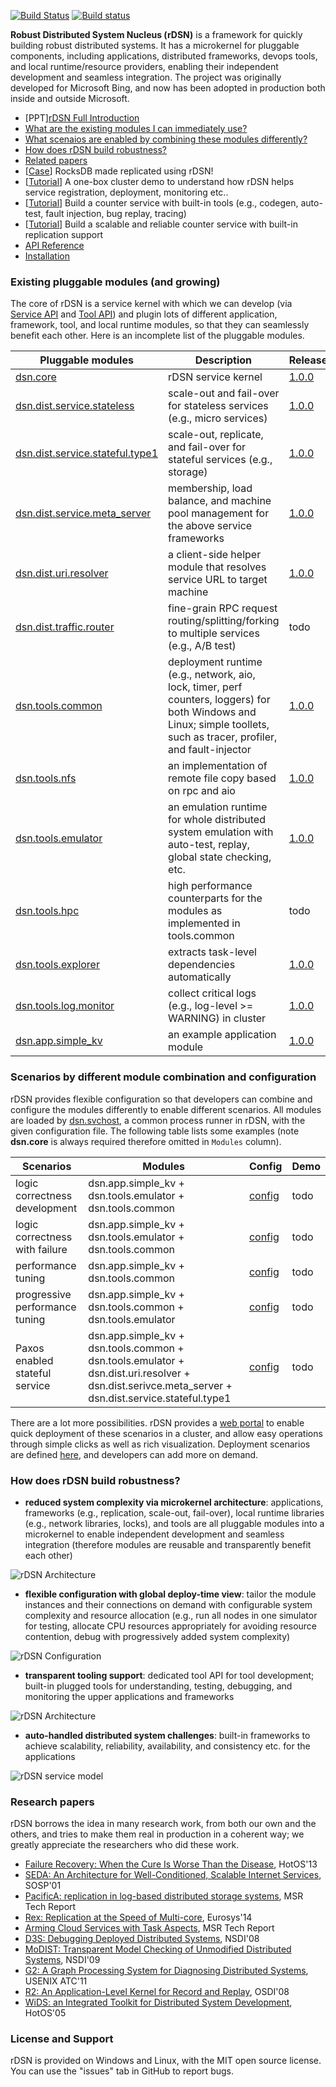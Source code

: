 [![Build Status](https://travis-ci.org/Microsoft/rDSN.svg?branch=master)](https://travis-ci.org/Microsoft/rDSN) [![Build status](https://ci.appveyor.com/api/projects/status/hkryxjf16uhyqie7?svg=true)](https://ci.appveyor.com/project/Microsoft/rdsn)

**Robust Distributed System Nucleus (rDSN)** is a framework for quickly building robust distributed systems. It has a microkernel for pluggable components, including applications, distributed frameworks, devops tools, and local runtime/resource providers, enabling their independent development and seamless integration. The project was originally developed for Microsoft Bing, and now has been adopted in production both inside and outside Microsoft.

* [PPT][rDSN Full Introduction](https://github.com/imzhenyu/rDSN/raw/master/resources/rDSN.full.2016.10.pdf)
* [What are the existing modules I can immediately use?](#existing)
* [What scenaios are enabled by combining these modules differently?](#scenarios)
* [How does rDSN build robustness?](#novel)
* [Related papers](#papers)
* [[Case](https://github.com/imzhenyu/rocksdb)] RocksDB made replicated using rDSN!
* [[Tutorial](https://github.com/Microsoft/rDSN/wiki/Tutorial:-one-box-cluster)] A one-box cluster demo to understand how rDSN helps service registration, deployment, monitoring etc..
* [[Tutorial](https://github.com/Microsoft/rDSN/wiki/Tutorial:-Build-A-Single-Node-Counter-Service)] Build a counter service with built-in tools (e.g., codegen, auto-test, fault injection, bug replay, tracing)
* [[Tutorial](https://github.com/Microsoft/rDSN/wiki/Tutorial:-Build-A-Scalable-and-Reliable-Counter-Service)] Build a scalable and reliable counter service with built-in replication support
* [API Reference](http://imzhenyu.github.io/rDSN/documents/v1/html/index.html)
* [Installation](https://github.com/Microsoft/rDSN/wiki/Installation)

 
### <a name="existing">Existing pluggable modules (and growing) </a>

The core of rDSN is a service kernel with which we can develop (via [Service API](http://imzhenyu.github.io/rDSN/documents/v1/html/group__service-api.html) and [Tool API](http://imzhenyu.github.io/rDSN/documents/v1/html/group__tool-api.html)) and plugin lots of different application, framework, tool, and local runtime modules, so that they can seamlessly benefit each other. Here is an incomplete list of the pluggable modules.

| Pluggable modules | Description | Release |
|--------|-------------|------|
| [dsn.core](https://github.com/Microsoft/rDSN/tree/master/src/core) | rDSN service kernel | [1.0.0](https://github.com/Microsoft/rDSN/releases/tag/v1.0.0) | 
| [dsn.dist.service.stateless](https://github.com/imzhenyu/rDSN.dist.service/tree/master/src/app_daemon)      | scale-out and fail-over for stateless services (e.g., micro services) | [1.0.0](https://github.com/imzhenyu/rDSN.dist.service/releases/tag/v1.0.0) |
| [dsn.dist.service.stateful.type1](https://github.com/imzhenyu/rDSN.dist.service/tree/master/src/replica_server) | scale-out, replicate, and fail-over for stateful services (e.g., storage) | [1.0.0](https://github.com/imzhenyu/rDSN.dist.service/releases/tag/v1.0.0) |
| [dsn.dist.service.meta_server](https://github.com/imzhenyu/rDSN.dist.service/tree/master/src/meta_server)    | membership, load balance, and machine pool management for the above service frameworks | [1.0.0](https://github.com/imzhenyu/rDSN.dist.service/releases/tag/v1.0.0) |
| [dsn.dist.uri.resolver](https://github.com/Microsoft/rDSN/tree/master/src/plugins/dist.uri.resolver)           | a client-side helper module that resolves service URL to target machine | [1.0.0](https://github.com/Microsoft/rDSN/releases/tag/v1.0.0) |
| [dsn.dist.traffic.router](https://github.com/imzhenyu/rDSN.dist.traffic.router)         | fine-grain RPC request routing/splitting/forking to multiple services (e.g., A/B test) | todo |
| [dsn.tools.common](https://github.com/Microsoft/rDSN/tree/master/src/plugins/tools.common)                | deployment runtime (e.g., network, aio, lock, timer, perf counters, loggers) for both Windows and Linux; simple toollets, such as tracer, profiler, and fault-injector | [1.0.0](https://github.com/Microsoft/rDSN/releases/tag/v1.0.0) |
| [dsn.tools.nfs](https://github.com/Microsoft/rDSN/tree/master/src/plugins/tools.nfs)                   | an implementation of remote file copy based on rpc and aio | [1.0.0](https://github.com/Microsoft/rDSN/releases/tag/v1.0.0) |
| [dsn.tools.emulator](https://github.com/Microsoft/rDSN/tree/master/src/plugins/tools.emulator)              | an emulation runtime for whole distributed system emulation with auto-test, replay, global state checking, etc. | [1.0.0](https://github.com/Microsoft/rDSN/releases/tag/v1.0.0) |
| [dsn.tools.hpc](https://github.com/imzhenyu/rDSN.tools.hpc)                   | high performance counterparts for the modules as implemented in tools.common | todo |
| [dsn.tools.explorer](https://github.com/imzhenyu/rDSN.tools.explorer)              | extracts task-level dependencies automatically | [1.0.0](https://github.com/imzhenyu/rDSN.tools.explorer/releases/tag/v1.0.0) |
| [dsn.tools.log.monitor](https://github.com/imzhenyu/rDSN.tools.log.monitor)           | collect critical logs (e.g., log-level >= WARNING) in cluster | [1.0.0](https://github.com/imzhenyu/rDSN.tools.log.monitor/releases/tag/v1.0.0) |
| [dsn.app.simple_kv](https://github.com/Microsoft/rDSN/tree/master/src/plugins/apps.skv)                    | an example application module | [1.0.0](https://github.com/Microsoft/rDSN/releases/tag/v1.0.0) | 

### <a name="scenarios"> Scenarios by different module combination and configuration </a>

rDSN provides flexible configuration so that developers can combine and configure the modules differently to enable different scenarios. All modules are loaded by [dsn.svchost](https://github.com/Microsoft/rDSN/tree/master/src/tools/svchost), a common process runner in rDSN, with the given configuration file. The following table lists some examples (note **dsn.core** is always required therefore omitted in ```Modules``` column).

| Scenarios | Modules  | Config | Demo | 
|----------|---------------|--------|------|
| logic correctness development | dsn.app.simple_kv + dsn.tools.emulator + dsn.tools.common | [config](https://github.com/Microsoft/rDSN/blob/master/tutorial/simple_kv/config.logic.ini)  | todo |
| logic correctness with failure | dsn.app.simple_kv + dsn.tools.emulator + dsn.tools.common | [config](https://github.com/Microsoft/rDSN/blob/master/tutorial/simple_kv/config.logic.failure.ini)  | todo |
| performance tuning | dsn.app.simple_kv + dsn.tools.common | [config](https://github.com/Microsoft/rDSN/blob/master/tutorial/simple_kv/config.logic.perf.ini)  | todo |
| progressive performance tuning | dsn.app.simple_kv + dsn.tools.common + dsn.tools.emulator | [config](https://github.com/Microsoft/rDSN/blob/master/tutorial/simple_kv/config.logic.perf.prog.ini)  | todo |
| Paxos enabled stateful service | dsn.app.simple_kv + dsn.tools.common + dsn.tools.emulator + dsn.dist.uri.resolver + dsn.dist.serivce.meta_server + dsn.dist.service.stateful.type1 | [config](https://github.com/Microsoft/rDSN/blob/master/tutorial/simple_kv/config.stateful.ini)  | todo |

There are a lot more possibilities. rDSN provides a [web portal](https://github.com/Microsoft/rDSN/tree/master/src/tools/webstudio) to enable quick deployment of these scenarios in a cluster, and allow easy operations through simple clicks as well as rich visualization. Deployment scenarios are defined [here](https://github.com/Microsoft/rDSN/blob/master/src/tools/webstudio/app_package/static/js/rdsn.envs.js), and developers can add more on demand. 

### <a name="novel"> How does rDSN build robustness? </a>

 * **reduced system complexity via microkernel architecture**: applications, frameworks (e.g., replication, scale-out, fail-over), local runtime libraries (e.g., network libraries, locks), and tools are all pluggable modules into a microkernel to enable independent development and seamless integration (therefore modules are reusable and transparently benefit each other)

 ![rDSN Architecture](doc/imgs/arch.png)

 * **flexible configuration with global deploy-time view**: tailor the module instances and their connections on demand with configurable system complexity and resource allocation (e.g., run all nodes in one simulator for testing, allocate CPU resources appropriately for avoiding resource contention, debug with progressively added system complexity)

 ![rDSN Configuration](doc/imgs/config.png)

 * **transparent tooling support**: dedicated tool API for tool development; built-in plugged tools for understanding, testing, debugging, and monitoring the upper applications and frameworks

 ![rDSN Architecture](doc/imgs/viz.png)

 * **auto-handled distributed system challenges**: built-in frameworks to achieve scalability, reliability, availability, and consistency etc. for the applications

 ![rDSN service model](doc/imgs/rdsn-layer2.jpg)

### <a name="papers"> Research papers </a>

rDSN borrows the idea in many research work, from both our own and the others, and tries to make them real in production in a coherent way; we greatly appreciate the researchers who did these work.

 * [Failure Recovery: When the Cure Is Worse Than the Disease](https://www.microsoft.com/en-us/research/wp-content/uploads/2016/02/FailureRecoveryBeEvil.pdf), HotOS'13
 * [SEDA: An Architecture for Well-Conditioned, Scalable Internet Services](https://www.eecs.harvard.edu/~mdw/papers/seda-sosp01.pdf), SOSP'01
 * [PacificA: replication in log-based distributed storage systems](https://www.microsoft.com/en-us/research/wp-content/uploads/2008/02/tr-2008-25.pdf), MSR Tech Report
 * [Rex: Replication at the Speed of Multi-core](https://www.microsoft.com/en-us/research/wp-content/uploads/2016/02/ppaxos.pdf), Eurosys'14
 * [Arming Cloud Services with Task Aspects](https://www.microsoft.com/en-us/research/wp-content/uploads/2016/02/zion.techreport.pdf), MSR Tech Report
 * [D3S: Debugging Deployed Distributed Systems](https://www.microsoft.com/en-us/research/wp-content/uploads/2008/02/d3s_nsdi08.pdf), NSDI'08
 * [MoDIST: Transparent Model Checking of Unmodified Distributed Systems](http://www.cs.columbia.edu/~junfeng/papers/modist-nsdi09.pdf), NSDI'09
 * [G2: A Graph Processing System for Diagnosing Distributed Systems](https://www.microsoft.com/en-us/research/wp-content/uploads/2016/02/G2-cr.pdf), USENIX ATC'11
 * [R2: An Application-Level Kernel for Record and Replay](https://www.microsoft.com/en-us/research/wp-content/uploads/2016/02/r2-osdi08.pdf), OSDI'08
 * [WiDS: an Integrated Toolkit for Distributed System Development](https://www.microsoft.com/en-us/research/wp-content/uploads/2005/06/wids.pdf), HotOS'05

### License and Support

rDSN is provided on Windows and Linux, with the MIT open source license. You can use the "issues" tab in GitHub to report bugs.

